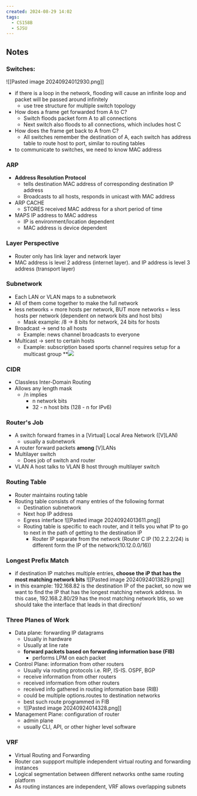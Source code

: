 ```yaml
---
created: 2024-08-29 14:02
tags:
  - CS158B
  - SJSU
---
```

## Notes

### Switches:
![[Pasted image 20240924012930.png]]
- if there is a loop in the network, flooding will cause an infinite loop and packet will be passed around infinitely
	- use tree structure for multiple switch topology
- How does a frame get forwarded from A to C?
	- Switch floods packet form A to all connections 
	- Next switch also floods to all connections, which includes host C
- How does the frame get back to A from C?
	- All switches remember the destination of A, each switch has address table to route host to port, similar to routing tables 
- to communicate to switches, we need to know MAC address

### ARP
- **Address Resolution Protocol**
	- tells destination MAC address of corresponding destination IP address
	- Broadcasts to all hosts, responds in unicast with MAC address 
- ARP CACHE
	- STORES received MAC address for a short period of time
- MAPS IP address to MAC address
	- IP is environment/location dependent
	- MAC address is device dependent

### Layer Perspective
- Router only has link layer and network layer
- MAC address is level 2 address (internet layer). and IP address is level 3 address (transport layer)

### Subnetwork
- Each LAN or VLAN maps to a subnetwork
- All of them come together to make the full network
- less networks = more hosts per network, BUT more networks = less hosts per network (dependent on network bits and host bits)
	- Mask example: /8 -> 8 bits for network, 24 bits for hosts
- Broadcast -> send to all hosts
	- Example: news channel broadcasts to everyone
- Multicast -> sent to certain hosts
	- Example: subscription based sports channel requires setup for a multicast group
**![](https://lh7-rt.googleusercontent.com/docsz/AD_4nXezwCaLg4XgjiQbEH22wR5IO4Wup3A9bdZb7njmH5gYKTiimLqGO7Po-avQWWWtwKv9tlAaEyPZDsEVuxy1AUDzYz5YfUIeJa-e0ZAgrUF7xR9Lr1oNrI9Ck87q-9vtgaY_XbSkOMwqDe0qq30fPhtPIi0?key=S0oeVR7u95PCI2BRcwSpAQ)

### CIDR
- Classless Inter-Domain Routing
- Allows any length mask
	- /n implies
		- n network bits
		- 32 - n host bits (128 - n for IPv6)

### Router's Job
- A switch forward frames in a [Virtual] Local Area Network ([V]LAN)
	- usually a subnetwork
- A router forward packets **among** [V]LANs
- Multilayer switch
	- Does job of switch and router
- VLAN A host talks to VLAN B host through multilayer switch

### Routing Table
- Router maintains routing table
- Routing table consists of many entries of the following format
	- Destination subnetwork
	- Next hop IP address
	- Egress interface
	![[Pasted image 20240924013611.png]]
	- Routing table is specific to each router, and it tells you what IP to go to next in the path of getting to the destination IP
		- Router IP separate from the network (Router C IP (10.2.2.2/24) is different form the IP of the network(10.12.0.0/16))

### Longest Prefix Match
- if destination IP matches multiple entries, **choose the iP that has the most matching network bits**
![[Pasted image 20240924013829.png]]
- in this example: 192.168.82 is the destination IP of the packet, so now we want to find the IP that has the longest matching network address. In this case, 192.168.2.80/29 has the most matching network btis, so we should take the interface that leads in that direction/

### Three Planes of Work
- Data plane: forwarding IP datagrams
	- Usually in hardware
	- Usually at line rate
	- **forward packets based on forwarding information base (FIB)**
		- performs LPM on each packet
- Control Plane: information from other routers
	- Usually via routing protocols i.e. RIP, IS-IS. OSPF, BGP
	- receive information from other routers
	- received information from other routers
	- received info gathered in routing information base (RIB)
	- could be multiple options.routes to destination networks
	- best such route programmed in FIB
	- ![[Pasted image 20240924014328.png]]
- Management Plane: configuration of router
	- admin plane
	- usually CLI, API, or other higher level software

### VRF
- Virtual Routing and Forwarding
- Router can suppport multiple independent virtual routing and forwarding instances
- Logical segmentation between different networks onthe same routing platform
- As routing instances are independent, VRF allows overlapping subnets